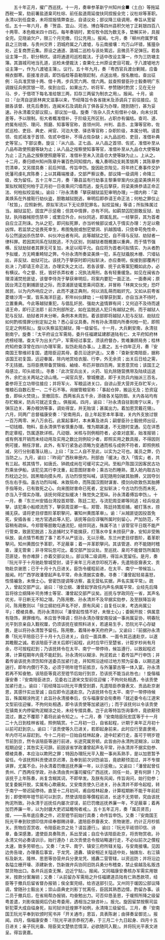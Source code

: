 <!-- { "loadSidebar": true } -->
　　五十年正月，擢广西巡抚。十一月，奏审参革新宁州知州金■〈土白〉等拖延西税一案，劾前署盐道臬司杜琮、前任盐道周延俊扶同捏报全完；议杜琮等革职。永清以到任盘查，未将捏报情弊查出，自请议处；部议降三级调用，奉旨从宽留任。五十一年六月，奏『贺县、宜山、河池、博白等四州县积欠地丁正耗银四百八十两零、本色粮米四十四石，每年奏销时，累任牧令因为数无多，垫解买补，具报全完。见晓谕欠户，限三个月完缴，归公充用』。报闻。七月，奏『柳州府属罗城县之三防塘，与贵州交界；泗城府属之八渡墟，与云南接壤：均万山环错，猺獞杂处，近复商贾云集。原设之通道、潞城二巡检与该处窵远，且微员不足弹压。若各设主簿一员，职分稍优。请将通道司巡检裁汰，于适中改设主簿一，作为三防塘主簿。其潞城司地当孔道，巡检未便裁汰；查果化土州原设吏目可裁，于八渡墟地方设主簿一，作为八渡墟主簿』。议行。五十年九月，奏『粤西官兵渡台剿贼，应备棉衣御寒。臣接准咨调，即饬临桂等县勒限赶制，点送出境，按名散给。查出征例：马兵准赏银十两、借十两，步兵赏六两、借六两。兹查照督臣孙士毅奏明广东调拨征兵例赏银一项，俟到台后，如果出力，听将军、参赞随时酌赏；见在无分马、步，于借项下每名准给银三两，扣存三两留为制衣之用』。报闻。十月，谕曰：『台湾自逆匪林爽文滋事以来，节经降旨令各省拨米及添调兵丁前往接应。见据各该督、抚先后奏到，连闽米石及调赴兵丁俱各妥为办理，随到随行，甚为妥速。孙永清着交部议叙』。部议加一级。旋奏『佐杂人员大衔借补小缺，向未分其差等，予以限制。衔大者概准借补，于阶级无所区别，占职亦有偏枯。查司、道、府属有经历、理问、照磨、知事等官称，首领州同、州判、县丞、主簿等官称，佐贰巡检、吏目、典史、闸官、河泊大使、驿丞等官称；杂职阶级，本属分明。请首领、佐贰祗准于首领、佐贰中借补，不得占佐杂缺；从九品巡检、吏目，准借补典史等官』。下部议奏。旋议：『从六品、正七品、从八品之首领、佐贰，准借补至从八品布政使照磨等缺为止；从八品之按察使知事等官，准借补至从九品仓大使等缺为止；正九品之按察使照磨等官，准借补至未入流县仓大使等缺为止』。上从之。十二月，奏归顺州知州陈章升署百色同知摺内，欃入奏明动支耗羡银两；其陈章参罚清单，又另摺具奏：前后舛错。传旨申饬。旋因赴京陛见，将年终汇奏事件交护抚藩司虔礼宾陈奏；上以其藉端推诿，交部严察议奏。部议降一级调用；命降三级，改为留任。五十三年二月，奏『藤县监有行劫事主黎秉举案内伙盗梁美焕并另案拟杖贼犯何柏于正月初一日夜乘间穴墙而逃，旋先后拏获，将梁美焕恭请正命正法、何柏拟绞监候』。谕曰：『孙永清奏「拏获越狱监犯审明办理」一摺内称：「梁美焕系在外接赃行劫伙盗，胆敢越狱脱逃，审明后即恭请王命正法；何柏之罪仅止「杖笞」，应照新例，原拟军流以下无论原犯罪名，拟绞监候」等语；所拟殊属过当。越狱监犯，固宜严示惩儆；但其中情罪，亦有不同。如羁禁囚犯胆敢反狱、劫狱，执持器械拒伤禁卒；或里应外合，纠伙同逃，即属乱民。一经拏获，其为首者自应立正刑诛。为从之犯，即问拟死罪，亦当听候部议或入于情实办理：方足以儆凶悍。若监禁之徒畏死幸生，希图兔脱或刨穵壁洞、扒越围墙，只侥幸苟免性命，与公然逞凶杀伤禁卒、纠伙冲出者有间。此等越狱之犯，自不得与反狱、劫狱者一律科罪。若因其同系在狱脱逃，不为区别，则越狱者既概置以重典，而于情节强横、反狱劫狱者其罪无可复加，未足以昭平允。自应将为首者问拟情实、为从者酌予拟缓，方无畸重畸轻之弊。今孙永清所奏梁美焕一犯，系在狱撬脱木栅、穴墙钻出，非反狱、劫狱可比。该抚乃于拏获时即问拟斩决，亦应奏明，俟接到部覆再行处决；乃即请王命正法，办理实失之太过。若各该督、抚于此等案犯概如此办，必有横议。今之督、抚，皆好杀弄权者；况执法用刑，各有轻重缓急。如见在闽省办理漳浦焚抢匪徒，该督李侍尧于拏获审明后，将案内要犯一面正法、一面奏闻；原因台湾正在剿捕匪徒之际，而漳浦匪徒辄思乘间窃发，并冒称「林爽文伙党」恐吓居民，以为内外响应之计，此而不速正典刑，何以消乱萌而戢奸宄。又如从前粤省菱塘沙湾一案，皆系海洋巨盗，积年纠伙肆劫；一经拏获到案，亦自当决不待时，立置重典。今此等越狱重犯，与倡乱奸民、强劫大盗情罪有间；又何迫不及待而遽请王命，即行正法耶！前次刑部所定，如在监脱逃人犯只有越狱之例，而于越狱人犯与反狱、劫狱者并未分晰，条例本未周到。着该部即将越狱人犯与反狱、劫狱应如何酌核情罪分别定拟之处？悉心妥议具奏。所有孙永清摺内所奏何柏一犯，即照见定之例核拟』。旋以失察监犯越狱，降一级留任。十一月，大兵剿安南，永清驻劄南宁。旋奏：『太平府设立军需局，委升任福建延建郡道陆有仁、太平府知府林虎榜经理。查太平为出关门户，军需经过事宜，须该府督办，势难兼顾局务；桂林府知府查淳曾在四川办理军需，拟饬赴局办事』。上嘉之。五十四年正月，奏『安南国王黎维祁复国，遣陪臣迎其母，委员沿途护送』。又奏：『查新安南陪臣，据称该国王初复国，远迎眷属，除内地赏给衣服、行李，外无余资；出关后日给之需，不无拮据。当将臣携带备赏锦缎、紬绫、布匹并银四百两，宣恩意赏给；该国王之母感泣，叩头祗领』。寻奏：『此次官兵出关，火药、铅丸除随营携带及陆续运送外，余贮出关两站之谅山境。一闻官兵至，黎城撤退，即于关防兵内抽派三百名，委参将王立功带往接应；并将军火、军粮运进关口，自谅山至大营并无存贮军火，惟粮石自数石至一、二千石不等。询据管粮官称：「事起仓猝，搬运无及；恐资寇食，即纵火焚烧」。至撤回东、西两省兵五千余，添拨各关隘防御。关内各站均有存贮粮米，防兵可就近支食』。俱报闻。四月，谕曰：『孙永清自驻劄南宁以来，于弹压边关、筹办粮饷等事，调处得宜，并无贻误；甚属出力。着加恩赏戴花翎』。六月，同两广总督福康安奏：『安南用兵，自上年起至本年事竣，关内外支放过银一百万两零、米八万余石。此案起事时，本未筹及进兵；嗣督臣孙士毅统师出征，一切钱粮、物料，臣永清俱节省慎重办理。惟为期甚速，不无随时变通。见在详悉酌定章程，饬属逐款详核。凡动银、米核与则例相符者，必查对底案，始准报销；或有例准开销而未经动用及实用之数比则例较少者，即照实用之数具报，不得因则例可援，稍任浮冒。此外，有军行紧急必须略为变通而核与成例不符者，即照例核减，另行分别着落认赔』。上曰：「汝二人自不至此，以实为之可也。属员之弊，仍当防之』。九月，谕曰：『昨阅广西秋审册内，刑部由「缓决」改入「情实」者，共有三起。核其情节，如唐氏、钟疏成尚在可缓可实之间。至船户陈国汉因客民古功烈乘坐伊船，该犯见其行李沈重，起意图财害命；乘古功烈睡熟，潜入舱内取古功烈枕边之剑，因黑暗向摸头颅，古功烈惊觉叫喊，该犯随用剑破其胎膊，又因夺剑伤左右手指。虽古功烈叫喊、未致殒命，而陈国汉图财谋害、摸剑向砍致伤其胎膊手指等处，已有致死之心。向来图财害命已死者，定拟斩决；今古功烈伤而未死，亦当入于情实办理。该抚何得定拟缓决！殊觉失之宽纵。孙永清着傅旨申饬』。十一月，奏『东兰州安插台湾投首郑管、陈廷二犯，与流犯周亚卿等同逃；经兵役追拏，该犯乘小船顺流而下，拏获周亚卿一名，郑管、陈廷持篙拒捕，被打落水，捞捕无获。请将吏目缪晋阶革职拏问，署知州黄图革审』。谕：『从贼匪徒因投首免死，安插各省；地方官遇此等人犯，该抚等自应谆嘱所属时刻留心，严加防范，不容稍有疏纵。今郑管等胆敢勾通流犯，结伴同逃，殊属不法！该管官平日既不能严行管束，致匪犯脱逃；及追捕时又不能擒获，打落水中复未捞获尸身，安知非受贿纵放、装点情节希图了事？若不从严惩治，无以示儆。东兰州吏目缪晋阶，着革职拏问。知州黄图仅予革职，不足蔽辜；着一并革职拏问。其该管道、府不能随时稽查，漫无管束；非寻常玩忽可比。着交部严加议处。至巡抚、臬司不能督饬所属防范匪徒，咎亦难辞；亦着交部议处』。部议降二级调用，得旨从宽留任。是月，奏『阮光平于十月驰赴黎城受封，请于来年三月进京叩祝万寿，先遣陪臣齎表文、贡物赴京谢恩；已于十月十九日进关。臣饬令缓程前进，在太平、南宁一带候旨』。报闻。时广西学政潘曾起声名平常，命永清据实查奏。寻奏：『潘曾起轻易喜怒，性情褊急，未惬士心。曾密饬提调等访察，虽无营私实据，声名实属平常』。疏入，曾起交部严议。谕曰：『徐立纲、潘曾起学政任内声名俱属平常，业经先后降旨将徐立纲降补司务博士等官、潘曾起交部严议矣。巡抚与学政同在一省，其声名优劣，平日断无不知之理。乃陈用敷、孙永清并不及早据实劾参，及至朕降旨询问，陈用敷则以「徐立纲初任声名不好，原有风闻；自复任以来，考选尚属公平」：模棱具奏。而孙永清则以「潘曾起性情不好，未惬士心」；委婉开脱：俱属意有隐饰，厥罪维均。本应皆予降调；但孙永清办理安南投诚一事尚属妥协，明春阮光平到京亲自入觐祝厘，仍须该抚在彼照料进关，若遽易生手，恐阮光平心存疑畏，是以将孙永清暂予留任。陈用敷，着降补奉天府府尹』。又谕曰：『前据孙永清奏「阮光平陪臣已于十月十九日进关」，自应一面具奏、一面令其迅速赴京，以遂其瞻觐之诚。若该陪臣于进关后即行起程，此时应早行至楚省，计距岁杪尚有月余，尽可按程赶到；乃该抚转令在太平、南宁一带停待，候旨遵行，以致起程迟滞，计算程期年内竟不能赶到。孙永清何以糊涂、拘泥若此！着传旨严行申饬；并着传谕该抚务须饬知伴送委员加紧行走，并知照沿途经过地方预为妥备，以期迅速遄行，即年内儹行不及，必须于明年镫节前抵京，与外藩蒙古等一体入宴。孙永清若再不知奋勉，该陪臣等竟迟至镫节后始行到京，恐该抚不能当此咎也』！旋偕福康安奏：『安南陪臣进京，见委右江道宋文型前往迎催；不拘何处相遇，令该贡使加紧行走』。谕曰：『前经降旨以阮光平膺受封爵，先遣陪臣恭齎表文、贡品赴京谢恩，其感忭实出至诚；自应即令迅速赴京。乃该抚转令在太平、南宁一带停待候旨，殊属糊涂拘泥！此旨孙永清接奉后，仅与福康安会衔奏称「就近委令右江道宋文型前往迎催，不拘何处相遇，即令该贡使等加紧遄行」；而于该抚何以令该贡使在镇南关内停留拘泥糊涂之处，未经专摺具奏。岂于此等特旨饬询事件，竟欲颟顸混过，置之不覆耶？着将此谕令知之』。十二月，奏『安南陪臣阮宏匡等于十一月二十九日到桂林省城，照例犒赏。十二月初一日，自省起程，计期于来年正月初十以前可赶到京』。谕曰：『该贡使等久已进关，若即起身前来，此时应行至直隶境，年内尽可从容赶到。今十二月初一日始自桂林起身，途中赶紧行走，虽可于明岁镫节前到京，然令该陪臣等遄行前进，长途究属劳顿。此皆由孙永清拘泥糊涂，以致程期迫促；其咎实无可辞。前因该省学政潘曾起声名平常，孙永清并不据实劾参、模棱具奏，本应治以欺罔之罪；特因办理阮光平入觐一事尚系熟手，是以加恩暂予留任。今该抚照料贡使进京迟滞，及奉到前次训饬谕旨，竟欲颟顸混过，并不专摺讲罪，尤属不合。孙永清着罚缴巡抚养廉一年，以示惩儆』。又谕曰：「潘曾起曾任贵州、广西两任学政，孙永清由贵州藩司擢任广西巡抚，同任一处，更有何辞！乃该抚于上年陈奏，尚复含糊其词，不即举发。及朕有风闻，传旨询问，始行劾参；犹复委婉开脱，实属有心欺蔽矣。又安南贡使久已进关，孙永清并不即令起程，转于南宁一带迟延停待。直至十二月初间，甫自桂林起身，计算程期断不能于年前赶到；即使明年镫节前可以到京，然使该陪臣等儹程前进，长途不无劳顿，究由该抚拘泥所致。孙永清于巡抚任内屡次谬误，前巳罚缴巡抚养廉一年，不足蔽辜；着再加罚养廉一年，以为封疆大吏迟延瞻徇者戒』。五十五年正月，奏「属员贤否」摺，——系年底应奏之件，迟至镫节前始行具奏；命传旨申饬。又奏：『安南国王阮光平奉到钦颁印信并续奉御赐诗章，遣陪臣恭齎表文、贡物谢恩，约计正月杪抵关。贡物应否赏收、令陪臣赴京之处？请旨遵行』。谕曰：『阮光平祗领印信、诗章，备深感激，遣使臣具奏陈贡，系出至诚；自应令该陪臣赴京，将贡物赏收。孙永清又何必奏请训示，始行遵办！此次贡使总令按站略速行走，不必似前次之儹程太速，致多劳顿也』。又奏：『太平、南宁、镇安三府所辖关隘，与安南接壤。见因边务告竣，办理善后事宜，于龙凭、道纛、镇安相近关隘适中处，抽拨左、右江镇标及新太、隆林、思恩等协营弁兵分隶龙凭、馗纛二营管辖，以资巡防；并将沿边各隘立栅开壕、添建新舍，饬新拨弁兵协同旧防兵勇分布稽查，禁止偷越及私贩违禁货物出口。各弁兵巡查无懈，边近宁贴』。报闻。又同福康安奏核办军需实用银米，按款分案瀚销；又奏：『从前留办军需局之升任福建道员陆有仁熟悉款项，经臣等于撤兵后留省督办报销；俟全案完结，给咨送部引见。又州同于瑗因公部议降调，曾随孙士毅出关；崇山县典史刘影丁忧离任，臣因其熟悉边情，酌留办事。该二员于撤兵后，在省局帮办报销，均奋勉出力。可否仰恳圣恩，于瑗照所降之级留粤差遣，刘影俟服阕后仍赴粤委用，遇相当之缺咨补』。报允。旋因留禁按察司监斩犯覃大成自缢身死，拟司狱许廷煌罪不如例，永清降三级留任。三月，奏『安南国王阮光平奉到钦颁时宪书并「开关通市」恩旨，具表陈谢；由驿奏呈御览』。报闻。四月，偕福康安奏：『阮光平进京恭祝万寿，于三月二十九日起身、四月十五日进关；亲子阮光垂、陪臣吴文楚依恋情深，必欲随同入觐』。并将阮光平表文进呈。得旨褒嘉。
